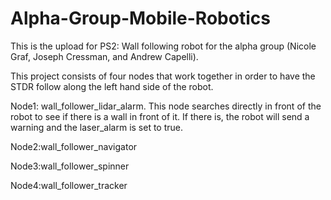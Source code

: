# Alpha-Group-Mobile-Robotics
This is the upload for PS2: Wall following robot for the alpha group (Nicole Graf, Joseph Cressman, and Andrew Capelli).

This project consists of four nodes that work together in order to have the STDR follow along the left hand side of the robot. 

Node1:  wall_follower_lidar_alarm. This node searches directly in front of the robot to see if there is a wall in front of it. If there is, the robot will send a warning and the laser_alarm is set to true.

Node2:wall_follower_navigator

Node3:wall_follower_spinner

Node4:wall_follower_tracker
